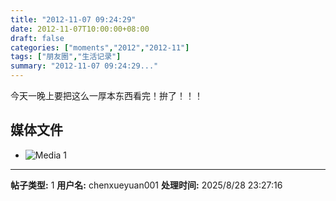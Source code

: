 ```yaml
---
title: "2012-11-07 09:24:29"
date: 2012-11-07T10:00:00+08:00
draft: false
categories: ["moments","2012","2012-11"]
tags: ["朋友圈","生活记录"]
summary: "2012-11-07 09:24:29..."
---
```


今天一晚上要把这么一厚本东西看完！拚了！！！

## 媒体文件

- ![Media 1](/Moments/photos/2012-11-07/201211070924290.jpg)

---

**帖子类型:** 1
**用户名:** chenxueyuan001
**处理时间:** 2025/8/28 23:27:16